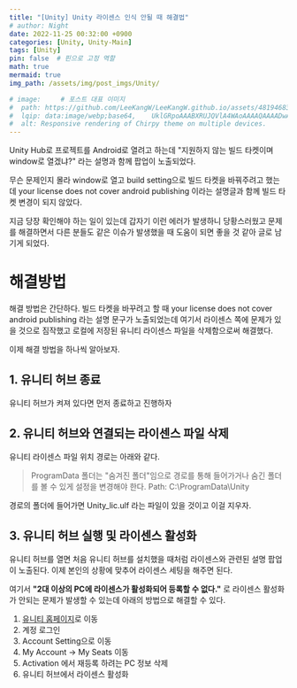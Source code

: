 ```yaml
---
title: "[Unity] Unity 라이센스 인식 안될 때 해결법"
# author: Night
date: 2022-11-25 00:32:00 +0900
categories: [Unity, Unity-Main]
tags: [Unity]
pin: false  # 핀으로 고정 역할
math: true
mermaid: true
img_path: /assets/img/post_imgs/Unity/

# image:     # 포스트 대표 이미지
#  path: https://github.com/LeeKangW/LeeKangW.github.io/assets/48194683/7e5b8251-2544-4eea-b702-ad59aa404e9e
#  lqip: data:image/webp;base64,    UklGRpoAAABXRUJQVlA4WAoAAAAQAAAADwAABwAAQUxQSDIAAAARL0AmbZurmr57yyIiqE8oiG0bejIYEQTgqiDA9vqnsUSI6H+oAERp2HZ65qP/VIAWAFZQOCBCAAAA8AEAnQEqEAAIAAVAfCWkAALp8sF8rgRgAP7o9FDvMCkMde9PK7euH5M1m6VWoDXf2FkP3BqV0ZYbO6NA/VFIAAAA
#  alt: Responsive rendering of Chirpy theme on multiple devices.
---
```


Unity Hub로 프로젝트를 Android로 열려고 하는데 "지원하지 않는 빌드 타켓이며 window로 열겠냐?" 라는 설명과 함께 팝업이 노출되었다.

무슨 문제인지 몰라 window로 열고 build setting으로 빌드 타켓을 바꿔주려고 했는데 your license does not cover android publishing 이라는 설명글과 함께 빌드 타켓 변경이 되지 않았다.

지금 당장 확인해야 하는 일이 있는데 갑자기 이런 에러가 발생하니 당황스러웠고 문제를 해결하면서 다른 분들도 같은 이슈가 발생했을 때 도움이 되면 좋을 것 같아 글로 남기게 되었다.

# 해결방법

해결 방법은 간단하다. 빌드 타켓을 바꾸려고 할 때 your license does not cover android publishing 라는 설명 문구가 노출되었는데 여기서 라이센스 쪽에 문제가 있을 것으로 짐작했고 로컬에 저장된 유니티 라이센스 파일을 삭제함으로써 해결했다.

이제 해결 방법을 하나씩 알아보자.

## 1\. 유니티 허브 종료

유니티 허브가 켜져 있다면 먼저 종료하고 진행하자

## 2\. 유니티 허브와 연결되는 라이센스 파일 삭제

유니티 라이센스 파일 위치 경로는 아래와 같다.

> ProgramData 폴더는 "숨겨진 폴더"임으로 경로를 통해 들어가거나 숨긴 폴더를 볼 수 있게 설정을 변경해야 한다. Path: C:\\ProgramData\\Unity

경로의 폴더에 들어가면 Unity\_lic.ulf 라는 파일이 있을 것이고 이걸 지우자.

## 3\. 유니티 허브 실행 및 라이센스 활성화

유니티 허브를 열면 처음 유니티 허브를 설치했을 때처럼 라이센스와 관련된 설명 팝업이 노출된다. 이제 본인의 상황에 맞추어 라이센스 세팅을 해주면 된다.

여기서 **"2대 이상의 PC에 라이센스가 활성화되어 등록할 수 없다."** 로 라이센스 활성화가 안되는 문제가 발생할 수 있는데 아래의 방법으로 해결할 수 있다.

1.  [유니티 홈페이지](https://unity.com/kr)로 이동
2.  계정 로그인
3.  Account Setting으로 이동
4.  My Account -> My Seats 이동
5.  Activation 에서 재등록 하려는 PC 정보 삭제
6.  유니티 허브에서 라이센스 활성화
